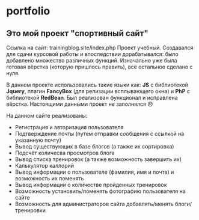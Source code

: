 # portfolio
## Это мой проект "спортивный сайт"
Ссылка на сайт: trainingblog.site/index.php
Проект учебный. Создавался для сдачи курсовой работы и впоследствии дорабатывался: было добавлено множество различных функций.
Изначально уже была готовая вёрстка (которую пришлось править), всё остальное сделано с нуля.

В данном проекте использовались такие языки как: **JS** с библиотекой **Jquery**, плагин **FancyBox** (для релизации всплывающего окна) и **PhP** с библиотекой **RedBean**.
Был реализован функционал и исправлена вёрстка. Настоящими данными проект не заполнялся 😞

На данном сайте реализованы:
  + Регистрация и авторизация пользователя
  + Подтверждение почты (путем отправки сообщения с ссылкой на указанную почту)
  + Вывод существующих в базе блогов (а также их сортировка)
  + Подсчёт количесва просмотров блога
  + Вывод списка тренировок (а также возможность завершить их)
  + Калькулятор каллорий
  + Вывод информации о пользователе (фамилия, имя и почта) и возможность их поменять
  + Вывод информации о количестве пройденных тренировок
  + Возможность установить/поменять фотографию пользователя на сайте
  + Возможность для администраторов сайта добавлять/менять блоги/тренировки
